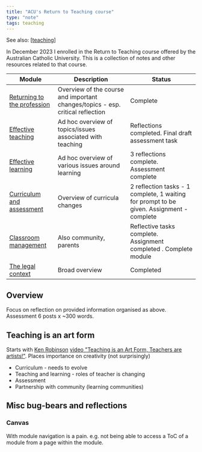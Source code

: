 ```yaml
---
title: "ACU's Return to Teaching course"
type: "note"
tags: teaching
---
```


See also: [[teaching]]

In December 2023 I enrolled in the Return to Teaching course offered by the Australian Catholic University. This is a collection of notes and other resources related to that course.

| Module | Description | Status |
| --- | --- | --- |
| [Returning to the profession](returning-to-the-profession.md) | Overview of the course and important changes/topics - esp. critical reflection | Complete |
| [Effective teaching](rtt-effective-teaching.md) | Ad hoc overview of topics/issues associated with teaching |	Reflections completed. Final draft assessment task |
| [Effective learning](rtt-effective-learning.md) | Ad hoc overview of various issues around learning | 3 reflections complete. Assessment complete |
| [Curriculum and assessment](rtt-curriculum-and-assessment.md) | Overview of curricula changes | 2 reflection tasks - 1 complete, 1 waiting for prompt to be given. Assignment - complete |
| [Classroom management](rtt-classroom-management.md) | Also community, parents | Reflective tasks complete. Assignment completed . Complete module |
| [The legal context](rtt-the-legal-context.md) | Broad overview | Completed |




## Overview

Focus on reflection on provided information organised as above. Assessment 6 posts x ~300 words.


## Teaching is an art form

Starts with [Ken Robinson](https://en.wikipedia.org/wiki/Ken_Robinson_(educationalist)) [video "Teaching is an Art Form, Teachers are artists!"](https://www.youtube.com/watch?v=Jd9zlxuNDFg&t=68s).  Places importance on creativity (not surprisingly)

- Curriculum - needs to evolve
- Teaching and learning - roles of teacher is changing
- Assessment
- Partnership with community (learning communities) 

## Misc bug-bears and reflections

### Canvas

With module navigation is a pain. e.g. not being able to access a ToC of a module from a page within the module.


[//begin]: # "Autogenerated link references for markdown compatibility"
[teaching]: ..%2Fteaching "Teaching"
[//end]: # "Autogenerated link references"